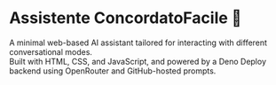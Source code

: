 # Assistente ConcordatoFacile 🤖

A minimal web-based AI assistant tailored for interacting with different conversational modes.  
Built with HTML, CSS, and JavaScript, and powered by a Deno Deploy backend using OpenRouter and GitHub-hosted prompts.
